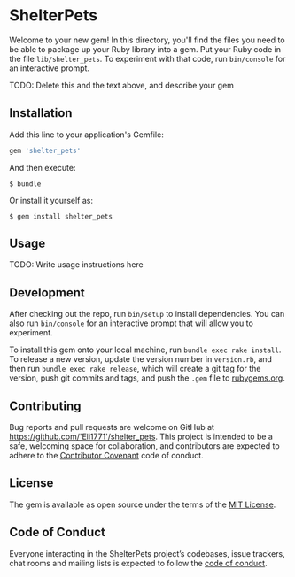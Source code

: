 # ShelterPets

Welcome to your new gem! In this directory, you'll find the files you need to be able to package up your Ruby library into a gem. Put your Ruby code in the file `lib/shelter_pets`. To experiment with that code, run `bin/console` for an interactive prompt.

TODO: Delete this and the text above, and describe your gem

## Installation

Add this line to your application's Gemfile:

```ruby
gem 'shelter_pets'
```

And then execute:

    $ bundle

Or install it yourself as:

    $ gem install shelter_pets

## Usage

TODO: Write usage instructions here

## Development

After checking out the repo, run `bin/setup` to install dependencies. You can also run `bin/console` for an interactive prompt that will allow you to experiment.

To install this gem onto your local machine, run `bundle exec rake install`. To release a new version, update the version number in `version.rb`, and then run `bundle exec rake release`, which will create a git tag for the version, push git commits and tags, and push the `.gem` file to [rubygems.org](https://rubygems.org).

## Contributing

Bug reports and pull requests are welcome on GitHub at https://github.com/'Eli1771'/shelter_pets. This project is intended to be a safe, welcoming space for collaboration, and contributors are expected to adhere to the [Contributor Covenant](http://contributor-covenant.org) code of conduct.

## License

The gem is available as open source under the terms of the [MIT License](https://opensource.org/licenses/MIT).

## Code of Conduct

Everyone interacting in the ShelterPets project’s codebases, issue trackers, chat rooms and mailing lists is expected to follow the [code of conduct](https://github.com/'Eli1771'/shelter_pets/blob/master/CODE_OF_CONDUCT.md).
